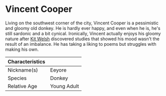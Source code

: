 # Vincent Cooper

Living on the southwest corner of the city, Vincent Cooper is a pessimistic and gloomy old donkey. He is hardly ever happy, and even when he is, he's still sardonic and a bit cynical. Ironically, Vincent actually enjoys his gloomy nature after [Kit Welsh](kit.md) discovered studies that showed his mood wasn't the result of an imbalance. He has taking a liking to poems but struggles with making his own.

| Characteristics |             |
| --------------- | ----------- |
| Nickname(s)     | Eeyore      |
| Species         | Donkey      |
| Relative Age    | Young Adult |
